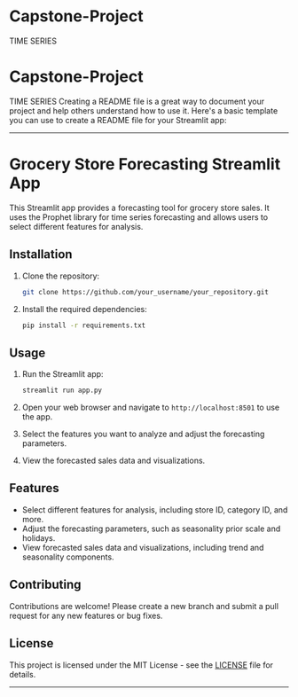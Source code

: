 # Capstone-Project
TIME SERIES 
# Capstone-Project
TIME SERIES 
Creating a README file is a great way to document your project and help others understand how to use it. Here's a basic template you can use to create a README file for your Streamlit app:

---

# Grocery Store Forecasting Streamlit App

This Streamlit app provides a forecasting tool for grocery store sales. It uses the Prophet library for time series forecasting and allows users to select different features for analysis.

## Installation

1. Clone the repository:
   ```bash
   git clone https://github.com/your_username/your_repository.git
   ```

2. Install the required dependencies:
   ```bash
   pip install -r requirements.txt
   ```

## Usage

1. Run the Streamlit app:
   ```bash
   streamlit run app.py
   ```

2. Open your web browser and navigate to `http://localhost:8501` to use the app.

3. Select the features you want to analyze and adjust the forecasting parameters.

4. View the forecasted sales data and visualizations.

## Features

- Select different features for analysis, including store ID, category ID, and more.
- Adjust the forecasting parameters, such as seasonality prior scale and holidays.
- View forecasted sales data and visualizations, including trend and seasonality components.

## Contributing

Contributions are welcome! Please create a new branch and submit a pull request for any new features or bug fixes.

## License

This project is licensed under the MIT License - see the [LICENSE](LICENSE) file for details.

---

